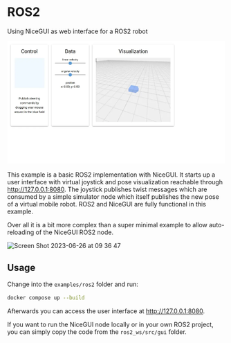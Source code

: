 # ROS2
Using NiceGUI as web interface for a ROS2 robot

![Screenshot](screenshot.webp)

This example is a basic ROS2 implementation with NiceGUI.
It starts up a user interface with virtual joystick and pose visualization reachable through http://127.0.0.1:8080.
The joystick publishes twist messages which are consumed by a simple simulator node which itself publishes the new pose of a virtual mobile robot.
ROS2 and NiceGUI are fully functional in this example.

Over all it is a bit more complex than a super minimal example to allow auto-reloading of the NiceGUI ROS2 node.

<img width="801" alt="Screen Shot 2023-06-26 at 09 36 47" src="https://github.com/zauberzeug/nicegui/assets/131391/ebb280a7-e365-4a11-9d5d-18dd4661b763">


## Usage

Change into the `examples/ros2` folder and run:

```bash
docker compose up --build
```

Afterwards you can access the user interface at http://127.0.0.1:8080.

If you want to run the NiceGUI node locally or in your own ROS2 project, you can simply copy the code from the `ros2_ws/src/gui` folder.
